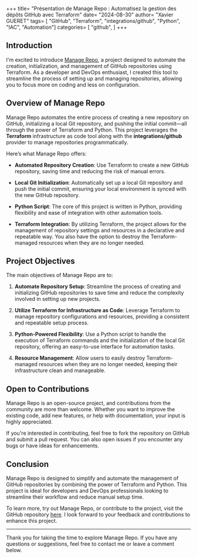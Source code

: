 +++
title= "Présentation de Manage Repo : Automatisez la gestion des dépôts GitHub avec Terraform"
date= "2024-08-30"
author= "Xavier GUERET"
tags= [
    "GitHub", 
    "Terraform", 
    "integrations/github", 
    "Python", 
    "IAC", 
    "Automation"]
categories= [
    "github",
    ]
+++

## Introduction

I'm excited to introduce [Manage Repo](https://github.com/xgueret/manage-repo), a project designed to automate the creation, initialization, and management of GitHub repositories using Terraform. As a developer and DevOps enthusiast, I created this tool to streamline the process of setting up and managing repositories, allowing you to focus more on coding and less on configuration.

## Overview of Manage Repo

Manage Repo automates the entire process of creating a new repository on GitHub, initializing a local Git repository, and pushing the initial commit—all through the power of Terraform and Python. This project leverages the **Terraform** infrastructure as code tool along with the **integrations/github** provider to manage repositories programmatically.

Here’s what Manage Repo offers:

- **Automated Repository Creation**: Use Terraform to create a new GitHub repository, saving time and reducing the risk of manual errors.
  
- **Local Git Initialization**: Automatically set up a local Git repository and push the initial commit, ensuring your local environment is synced with the new GitHub repository.
  
- **Python Script**: The core of this project is written in Python, providing flexibility and ease of integration with other automation tools.

- **Terraform Integration**: By utilizing Terraform, the project allows for the management of repository settings and resources in a declarative and repeatable way. You also have the option to destroy the Terraform-managed resources when they are no longer needed.

## Project Objectives

The main objectives of Manage Repo are to:

1. **Automate Repository Setup**: Streamline the process of creating and initializing GitHub repositories to save time and reduce the complexity involved in setting up new projects.

2. **Utilize Terraform for Infrastructure as Code**: Leverage Terraform to manage repository configurations and resources, providing a consistent and repeatable setup process.

3. **Python-Powered Flexibility**: Use a Python script to handle the execution of Terraform commands and the initialization of the local Git repository, offering an easy-to-use interface for automation tasks.

4. **Resource Management**: Allow users to easily destroy Terraform-managed resources when they are no longer needed, keeping their infrastructure clean and manageable.

## Open to Contributions

Manage Repo is an open-source project, and contributions from the community are more than welcome. Whether you want to improve the existing code, add new features, or help with documentation, your input is highly appreciated.

If you're interested in contributing, feel free to fork the repository on GitHub and submit a pull request. You can also open issues if you encounter any bugs or have ideas for enhancements.

## Conclusion

Manage Repo is designed to simplify and automate the management of GitHub repositories by combining the power of Terraform and Python. This project is ideal for developers and DevOps professionals looking to streamline their workflow and reduce manual setup time.

To learn more, try out Manage Repo, or contribute to the project, visit the GitHub repository [here](https://github.com/xgueret/manage-repo). I look forward to your feedback and contributions to enhance this project.

---

Thank you for taking the time to explore Manage Repo. If you have any questions or suggestions, feel free to contact me or leave a comment below.
